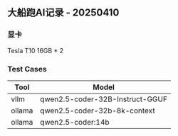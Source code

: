 ## 大船跑AI记录 - 20250410
### 显卡
Tesla T10 16GB * 2
### Test Cases
| Tool | Model |
| - | - |
| vllm | qwen2.5-coder-32B-Instruct-GGUF |
| ollama | qwen2.5-coder-32b-8k-context |
| ollama | qwen2.5-coder:14b |
